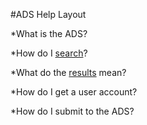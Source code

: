 #ADS Help Layout 

   *What is the ADS?
   
   *How do I [search](search.md)?
   
   *What do the [results](filter.md) mean?
   
   *How do I get a user account?
   
   *How do I submit to the ADS?
